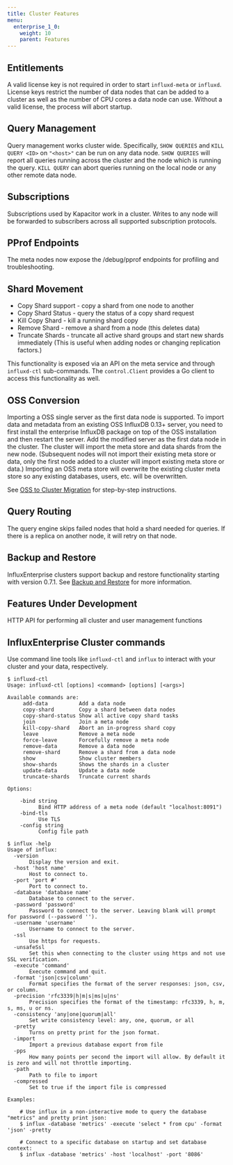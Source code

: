 ```yaml
---
title: Cluster Features
menu:
  enterprise_1_0:
    weight: 10
    parent: Features
---
```


## Entitlements

A valid license key is not required in order to start `influxd-meta` or `influxd`.
License keys restrict the number of data nodes that can be added to a cluster as well as the number of CPU cores a data node can use.
Without a valid license, the process will abort startup.

## Query Management

Query management works cluster wide. Specifically, `SHOW QUERIES` and `KILL QUERY <ID>` on `"<host>"` can be run on any data node. `SHOW QUERIES` will report all queries running across the cluster and the node which is running the query.
`KILL QUERY` can abort queries running on the local node or any other remote data node.

## Subscriptions

Subscriptions used by Kapacitor work in a cluster. Writes to any node will be forwarded to subscribers across all supported subscription protocols.

## PProf Endpoints

The meta nodes now expose the /debug/pprof endpoints for profiling and troubleshooting.

## Shard Movement

* Copy Shard support - copy a shard from one node to another
* Copy Shard Status - query the status of a copy shard request
* Kill Copy Shard - kill a running shard copy
* Remove Shard - remove a shard from a node (this deletes data)
* Truncate Shards - truncate all active shard groups and start new shards immediately (This is useful when adding nodes or changing replication factors.)

This functionality is exposed via an API on the meta service and through `influxd-ctl` sub-commands.
The `control.Client` provides a Go client to access this functionality as well.

## OSS Conversion

Importing a OSS single server as the first data node is supported.
To import data and metadata from an existing OSS InfluxDB 0.13+ server, you need to first install the enterprise InfluxDB package on top of the OSS installation and then restart the server.
Add the modified server as the first data node in the cluster.
The cluster will import the meta store and data shards from the new node.
(Subsequent nodes will not import their existing meta store or data, only the first node added to a cluster will import existing meta store or data.)
Importing an OSS meta store will overwrite the existing cluster meta store so any existing databases, users, etc. will be overwritten.

See [OSS to Cluster Migration](/enterprise/v1.0/guides/migration/) for
step-by-step instructions.

## Query Routing

The query engine skips failed nodes that hold a shard needed for queries.
If there is a replica on another node, it will retry on that node.

## Backup and Restore

InfluxEnterprise clusters support backup and restore functionality starting with
version 0.7.1.
See [Backup and Restore](/enterprise/v1.0/guides/backup-and-restore/) for
more information.

## Features Under Development

HTTP API for performing all cluster and user management functions

## InfluxEnterprise Cluster commands

Use command line tools like `influxd-ctl` and `influx` to interact with your
cluster and your data, respectively.

```
$ influxd-ctl
Usage: influxd-ctl [options] <command> [options] [<args>]

Available commands are:
     add-data          Add a data node
     copy-shard        Copy a shard between data nodes
     copy-shard-status Show all active copy shard tasks
     join              Join a meta node
     kill-copy-shard   Abort an in-progress shard copy
     leave             Remove a meta node
     force-leave       Forcefully remove a meta node
     remove-data       Remove a data node
     remove-shard      Remove a shard from a data node
     show              Show cluster members
     show-shards       Shows the shards in a cluster
     update-data       Update a data node
     truncate-shards   Truncate current shards

Options:

    -bind string
          Bind HTTP address of a meta node (default "localhost:8091")
    -bind-tls
          Use TLS
    -config string
          Config file path

$ influx -help
Usage of influx:
  -version
       Display the version and exit.
  -host 'host name'
       Host to connect to.
  -port 'port #'
       Port to connect to.
  -database 'database name'
       Database to connect to the server.
  -password 'password'
       Password to connect to the server. Leaving blank will prompt for password (--password '').
  -username 'username'
       Username to connect to the server.
  -ssl
       Use https for requests.
  -unsafeSsl
       Set this when connecting to the cluster using https and not use SSL verification.
  -execute 'command'
       Execute command and quit.
  -format 'json|csv|column'
       Format specifies the format of the server responses: json, csv, or column.
  -precision 'rfc3339|h|m|s|ms|u|ns'
       Precision specifies the format of the timestamp: rfc3339, h, m, s, ms, u or ns.
  -consistency 'any|one|quorum|all'
       Set write consistency level: any, one, quorum, or all
  -pretty
       Turns on pretty print for the json format.
  -import
       Import a previous database export from file
  -pps
       How many points per second the import will allow. By default it is zero and will not throttle importing.
  -path
       Path to file to import
  -compressed
       Set to true if the import file is compressed

Examples:

    # Use influx in a non-interactive mode to query the database "metrics" and pretty print json:
    $ influx -database 'metrics' -execute 'select * from cpu' -format 'json' -pretty

    # Connect to a specific database on startup and set database context:
    $ influx -database 'metrics' -host 'localhost' -port '8086'
```

